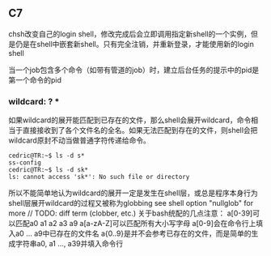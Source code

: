C7
---------------
chsh改变自己的login shell，修改完成后会立即调用指定新shell的一个实例，但是仍是在shell中嵌套新shell。只有完全注销，并重新登录，才能使用新的login shell

当一个job包含多个命令（如带有管道的job）时，建立后台任务的提示中的pid是第一个命令的pid

### wildcard: ? *
如果wildcard的展开能匹配到已存在的文件，那么shell会展开wildcard，命令相当于直接接收到了各个文件名的全名。如果无法匹配到存在的文件，则shell会把wildcard原封不动当做普通字符传递给命令。
```
cedric@TR:~$ ls -d s*
ss-config
cedric@TR:~$ ls -d sk*
ls: cannot access 'sk*': No such file or directory
```
所以不能简单地认为wildcard的展开一定是发生在shell层，或总是程序本身行为
shell层展开wildcard的过程又被称为globbing
see shell option "nullglob" for more
// TODO: diff term (clobber, etc.)
关于bash统配的几点注意：
	a[0-39]可以匹配a0 a1 a2 a3 a9
	a[a-zA-Z]可以匹配所有大小写字母
	a[0-9]会在命令行上填入a0 ... a9中已存在的文件名
	a{0..9}是并不会参考已存在的文件，而是简单的生成字符串a0, a1 ..., a39并填入命令行


